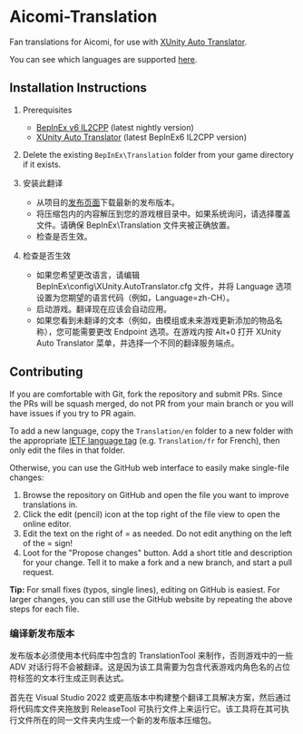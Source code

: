 # Aicomi-Translation

Fan translations for Aicomi, for use with [XUnity Auto Translator](https://github.com/bbepis/XUnity.AutoTranslator).

You can see which languages are supported [here](https://github.com/IllusionMods/Aicomi-Translation/tree/main/Translation).

## Installation Instructions

1. Prerequisites
	- [BepInEx v6 IL2CPP](https://github.com/BepInEx/BepInEx) (latest nightly version)
	- [XUnity Auto Translator](https://github.com/bbepis/XUnity.AutoTranslator) (latest BepInEx6 IL2CPP version)

2. Delete the existing `BepInEx\Translation` folder from your game directory if it exists.

3. 安装此翻译
	- 从项目的[发布页面](https://github.com/IllusionMods/Aicomi-Translation/releases)下载最新的发布版本。
	- 将压缩包内的内容解压到您的游戏根目录中。如果系统询问，请选择覆盖文件。请确保 BepInEx\Translation 文件夹被正确放置。
	- 检查是否生效。

4. 检查是否生效
	- 如果您希望更改语言，请编辑 BepInEx\config\XUnity.AutoTranslator.cfg 文件，并将 Language 选项设置为您期望的语言代码（例如，Language=zh-CH）。
	- 启动游戏。翻译现在应该会自动应用。
	- 如果您看到未翻译的文本（例如，由模组或未来游戏更新添加的物品名称），您可能需要更改 Endpoint 选项。在游戏内按 Alt+0 打开 XUnity Auto Translator 菜单，并选择一个不同的翻译服务端点。


## Contributing

If you are comfortable with Git, fork the repository and submit PRs. Since the PRs will be squash merged, do not PR from your main branch or you will have issues if you try to PR again.

To add a new language, copy the `Translation/en` folder to a new folder with the appropriate [IETF language tag](https://en.wikipedia.org/wiki/IETF_language_tag) (e.g. `Translation/fr` for French), then only edit the files in that folder.

Otherwise, you can use the GitHub web interface to easily make single-file changes:

1. Browse the repository on GitHub and open the file you want to improve translations in.
2. Click the edit (pencil) icon at the top right of the file view to open the online editor.
3. Edit the text on the right of = as needed. Do not edit anything on the left of the = sign!
4. Loot for the "Propose changes" button. Add a short title and description for your change. Tell it to make a fork and a new branch, and start a pull request.

**Tip:** For small fixes (typos, single lines), editing on GitHub is easiest. For larger changes, you can still use the GitHub website by repeating the above steps for each file.

### 编译新发布版本

发布版本必须使用本代码库中包含的 TranslationTool 来制作，否则游戏中的一些 ADV 对话行将不会被翻译。这是因为该工具需要为包含代表游戏内角色名的占位符标签的文本行生成正则表达式。

首先在 Visual Studio 2022 或更高版本中构建整个翻译工具解决方案，然后通过将代码库文件夹拖放到 ReleaseTool 可执行文件上来运行它。该工具将在其可执行文件所在的同一文件夹内生成一个新的发布版本压缩包。
